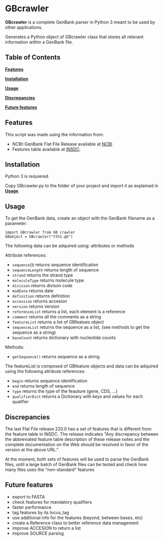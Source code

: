 # GBcrawler

**GBcrawler** is a complete GenBank parser in Python 3 meant to be used by other applications.

Generates a Python object of GBcrawler class that stores all relevant information within a GenBank file.


## Table of Contents

[**Features**](#features)

[**Installation**](#installation)

[**Usage**](#usage)

[**Discrepancies**](#discrep)

[**Future features**](#future)

## Features

This script was made using the information from: 

  * NCBI-GenBank Flat File Release available at [NCBI](https://www.ncbi.nlm.nih.gov/genbank/)
  * Features table available at [INSDC](http://www.insdc.org/documents/feature-table).


## Installation

Python 3 is requiered.

Copy GBcrawler.py to the folder of your project and import it as explained in [**Usage**](#usage)


## Usage

To get the GenBank data, create an object with the GenBank filename as a parameter: 

```
import GBcrawler from GB crawler
GBobject = GBcrawler("tth1.gb")
```

The following data can be adquired using: attributes or methods

Attribute references:
  * `sequenceID` returns sequence identification
  * `sequenceLength` returns length of sequence
  * `strand` returns the strand type 
  * `moleculeType` returns molecule type
  * `division` returns divison code
  * `modDate` returns date
  * `definition` returns definition
  * `accession` returns accesion
  * `version` returns version
  * `referenceList` returns a list, each element is a reference
  * `comment` returns all the comments as a string
  * `featureList` returns a list of GBfeatues object
  * `sequenceList` returns the sequence as a list, (see methods to get the sequence as a string)
  * `baseCount` returns dictionary with nucleotide counts

Methods:
  * `getSequence()` returns sequence as a string

The featureList is composed of GBfeature objects and data can be adquired using the following attribute references:
  * `begin` returns sequence identification
  * `end` returns length of sequence
  * `type` returns the type of the feauture (gene, CDS, ...)
  * `qualifierDict` returns a Dictionary with keys and values for each qualifier

## Discrepancies

The last Flat File release 220.0 has a set of features that is different from the feature table in INSDC. The release indicates "Any discrepancy between the abbreviated feature table description of these release notes and the complete documentation on the Web
should be resolved in favor of the version at the above URL."

At the moment, both sets of features will be used to parse the GenBank files, until a large batch of GenBank files can be tested and check how many files uses the "non-standard" features


## Future features

  * export to FASTA
  * check features for mandatory qualifiers
  * faster performance
  * tag features by its locus_tag
  * use additional info for the features (beyond, between bases, etc)
  * create a Reference class to better reference data management
  * improve ACCESION to return a list
  * improve SOURCE parsing 

